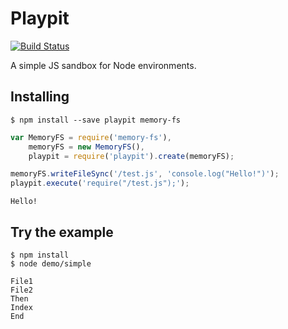 Playpit
=======

[![Build Status](https://secure.travis-ci.org/asmblah/playpit.png?branch=master)](http://travis-ci.org/asmblah/playpit)

A simple JS sandbox for Node environments.

Installing
----------
```shell
$ npm install --save playpit memory-fs
```

```javascript
var MemoryFS = require('memory-fs'),
    memoryFS = new MemoryFS(),
    playpit = require('playpit').create(memoryFS);

memoryFS.writeFileSync('/test.js', 'console.log("Hello!")');
playpit.execute('require("/test.js");');
```

```shell
Hello!
```


Try the example
---------------
```shell
$ npm install
$ node demo/simple

File1
File2
Then
Index
End
```
